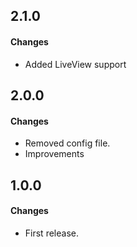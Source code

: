 2.1.0
------
#### Changes
* Added LiveView support

2.0.0
------
#### Changes
* Removed config file.
* Improvements

1.0.0
------
#### Changes
* First release.